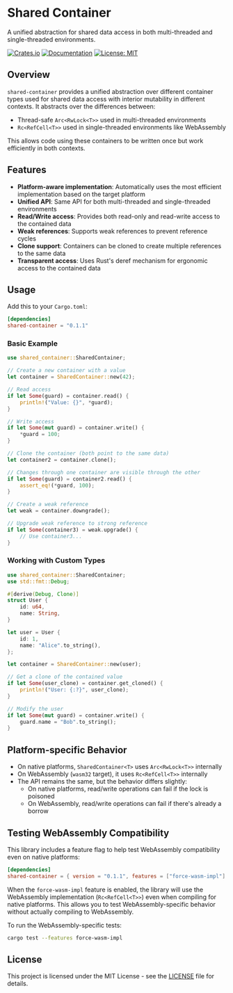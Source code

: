 # Shared Container

A unified abstraction for shared data access in both multi-threaded and single-threaded environments.

[![Crates.io](https://img.shields.io/crates/v/shared-container.svg)](https://crates.io/crates/shared-container)
[![Documentation](https://docs.rs/shared-container/badge.svg)](https://docs.rs/shared-container)
[![License: MIT](https://img.shields.io/badge/License-MIT-yellow.svg)](https://opensource.org/licenses/MIT)

## Overview

`shared-container` provides a unified abstraction over different container types used for shared data access with interior mutability in different contexts. It abstracts over the differences between:

- Thread-safe `Arc<RwLock<T>>` used in multi-threaded environments
- `Rc<RefCell<T>>` used in single-threaded environments like WebAssembly

This allows code using these containers to be written once but work efficiently in both contexts.

## Features

- **Platform-aware implementation**: Automatically uses the most efficient implementation based on the target platform
- **Unified API**: Same API for both multi-threaded and single-threaded environments
- **Read/Write access**: Provides both read-only and read-write access to the contained data
- **Weak references**: Supports weak references to prevent reference cycles
- **Clone support**: Containers can be cloned to create multiple references to the same data
- **Transparent access**: Uses Rust's deref mechanism for ergonomic access to the contained data

## Usage

Add this to your `Cargo.toml`:

```toml
[dependencies]
shared-container = "0.1.1"
```

### Basic Example

```rust
use shared_container::SharedContainer;

// Create a new container with a value
let container = SharedContainer::new(42);

// Read access
if let Some(guard) = container.read() {
    println!("Value: {}", *guard);
}

// Write access
if let Some(mut guard) = container.write() {
    *guard = 100;
}

// Clone the container (both point to the same data)
let container2 = container.clone();

// Changes through one container are visible through the other
if let Some(guard) = container2.read() {
    assert_eq!(*guard, 100);
}

// Create a weak reference
let weak = container.downgrade();

// Upgrade weak reference to strong reference
if let Some(container3) = weak.upgrade() {
    // Use container3...
}
```

### Working with Custom Types

```rust
use shared_container::SharedContainer;
use std::fmt::Debug;

#[derive(Debug, Clone)]
struct User {
    id: u64,
    name: String,
}

let user = User {
    id: 1,
    name: "Alice".to_string(),
};

let container = SharedContainer::new(user);

// Get a clone of the contained value
if let Some(user_clone) = container.get_cloned() {
    println!("User: {:?}", user_clone);
}

// Modify the user
if let Some(mut guard) = container.write() {
    guard.name = "Bob".to_string();
}
```

## Platform-specific Behavior

- On native platforms, `SharedContainer<T>` uses `Arc<RwLock<T>>` internally
- On WebAssembly (`wasm32` target), it uses `Rc<RefCell<T>>` internally
- The API remains the same, but the behavior differs slightly:
  - On native platforms, read/write operations can fail if the lock is poisoned
  - On WebAssembly, read/write operations can fail if there's already a borrow

## Testing WebAssembly Compatibility

This library includes a feature flag to help test WebAssembly compatibility even on native platforms:

```toml
[dependencies]
shared-container = { version = "0.1.1", features = ["force-wasm-impl"] }
```

When the `force-wasm-impl` feature is enabled, the library will use the WebAssembly implementation (`Rc<RefCell<T>>`) 
even when compiling for native platforms. This allows you to test WebAssembly-specific behavior without actually 
compiling to WebAssembly.

To run the WebAssembly-specific tests:

```bash
cargo test --features force-wasm-impl
```

## License

This project is licensed under the MIT License - see the [LICENSE](LICENSE) file for details.
